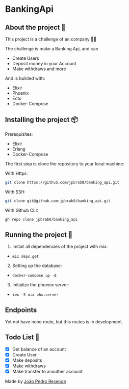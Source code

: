 # BankingApi

## About the project 📜

This project is a challenge of an company 👀💚

The challenge is make a Banking Api, and can 
* Create Users
* Deposit money in your Account
* Make withdraws and more

And is builded with:
* Elixir
* Phoenix
* Ecto
* Docker-Compose

## Installing the project 📦

Prerequisites:
* Elixir
* Erlang
* Docker-Compose

The first step is clone the repository to your local machine:

With Https:

```bash
git clone https://github.com/jpbrab0/banking_api.git
```

With SSH:

```bash
git clone git@github.com:jpbrab0/banking_api.git
```

With Github CLI:

```bash
gh repo clone jpbrab0/banking_api
```

## Running the project 🏃

1. Install all dependencies of the project with mix:
  * ``mix deps.get``

2. Setting up the database:
  * ``docker-compose up -d``

3. Initialize the phoenix server:
  * ``iex -S mix phx.server``

## Endpoints

Yet not have none route, but this routes is in development.

## Todo List 📝

- [x] Get balance of an account
- [x] Create User
- [x] Make deposits
- [x] Make withdraws
- [x] Make transfer to anouther account

Made by [João Pedro Resende](https://jpres.dev)
